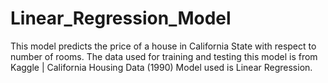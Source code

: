 # Linear_Regression_Model
This model predicts the price of a house in California State with respect to number of rooms.
The data used for training and testing this model is from Kaggle | California Housing Data (1990)
Model used is Linear Regression.
